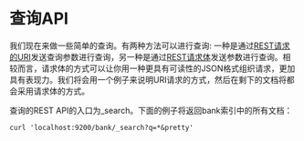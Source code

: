 # 查询API

我们现在来做一些简单的查询。有两种方法可以进行查询: 一种是通过[REST请求的URI](/search-apis/uri-search.md)发送查询参数进行查询，另一种是通过[REST请求体](/search-apis/request-body-search/README.md)发送参数进行查询。相较而言，请求体的方式可以让你用一种更具有可读性的JSON格式组织请求，更加具有表现力。我们将会用一个例子来说明URI请求的方式，然后在剩下的文档将都会采用请求体的方式。

查询的REST API的入口为\_search。下面的例子将返回bank索引中的所有文档：

```
curl 'localhost:9200/bank/_search?q=*&pretty'
```

